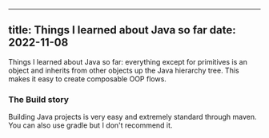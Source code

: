 ---
title: Things I learned about Java so far
date: 2022-11-08
----

Things I learned about Java so far: everything except for primitives is
an object and inherits from other objects up the Java hierarchy tree. 
This makes it easy to create composable OOP flows. 

### The Build story

Building Java projects is very easy and extremely standard through
maven. You can also use gradle but I don't recommend it. 


